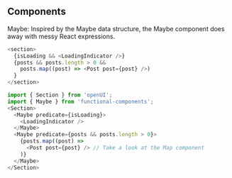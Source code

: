 ## Components
Maybe:
Inspired by the Maybe data structure, the Maybe component does away with messy React expressions.

```js
<section>
  {isLoading && <LoadingIndicator />}
  {posts && posts.length > 0 &&
    posts.map((post) => <Post post={post} />)
  }
</section>
```

```js
import { Section } from 'openUI';
import { Maybe } from 'functional-components';
<Section>
  <Maybe predicate={isLoading}>
    <LoadingIndicator />
  </Maybe>
  <Maybe predicate={posts && posts.length > 0}>
    {posts.map((post) =>
      <Post post={post} /> // Take a look at the Map component
    )}
  </Maybe>
</Section>
```
